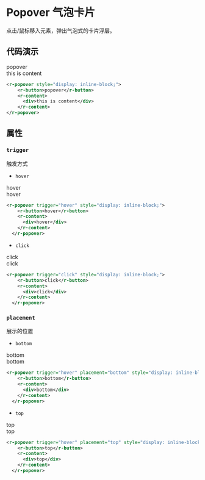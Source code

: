 # Popover 气泡卡片

点击/鼠标移入元素，弹出气泡式的卡片浮层。

## 代码演示

<r-popover style="display: inline-block;">
    <r-button>popover</r-button>
    <r-content>
      <div>this is content</div>
    </r-content>
  </r-popover>

```xml
<r-popover style="display: inline-block;">
    <r-button>popover</r-button>
    <r-content>
      <div>this is content</div>
    </r-content>
</r-popover>
```

## 属性

### `trigger`

触发方式

- `hover`

<r-popover trigger="hover" style="display: inline-block;">
    <r-button>hover</r-button>
    <r-content>
      <div>hover</div>
    </r-content>
  </r-popover>

```xml
<r-popover trigger="hover" style="display: inline-block;">
    <r-button>hover</r-button>
    <r-content>
      <div>hover</div>
    </r-content>
  </r-popover>
```

- `click`

<r-popover trigger="click" style="display: inline-block;">
    <r-button>click</r-button>
    <r-content>
      <div>click</div>
    </r-content>
  </r-popover>

```xml
<r-popover trigger="click" style="display: inline-block;">
    <r-button>click</r-button>
    <r-content>
      <div>click</div>
    </r-content>
  </r-popover>
```

### `placement`

展示的位置

- `bottom`

<r-popover trigger="hover" placement="bottom" style="display: inline-block;">
    <r-button>bottom</r-button>
    <r-content>
      <div>bottom</div>
    </r-content>
  </r-popover>

```xml
<r-popover trigger="hover" placement="bottom" style="display: inline-block;">
    <r-button>bottom</r-button>
    <r-content>
      <div>bottom</div>
    </r-content>
  </r-popover>
```

- `top`

<r-popover trigger="hover" placement="top" style="display: inline-block;">
    <r-button>top</r-button>
    <r-content>
      <div>top</div>
    </r-content>
  </r-popover>

```xml
<r-popover trigger="hover" placement="top" style="display: inline-block;">
    <r-button>top</r-button>
    <r-content>
      <div>top</div>
    </r-content>
  </r-popover>
```
